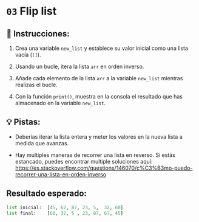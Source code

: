 # `03` Flip list

## 📝 Instrucciones:

1.  Crea una variable `new_list` y establece su valor inicial como una lista vacía (`[]`).
    
2.  Usando un bucle, itera la lista `arr` en orden inverso.
    
3.  Añade cada elemento de la lista `arr` a la variable `new_list` mientras realizas el bucle.
    
4.  Con la función `print()`, muestra en la consola el resultado que has almacenado en la variable `new_list`.
## 💡 Pistas:

- Deberías iterar la lista entera y meter los valores en la nueva lista a medida que avanzas.

- Hay multiples maneras de recorrer una lista en reverso. Si estás estancado, puedes encontrar multiple soluciones aquí: https://es.stackoverflow.com/questions/146070/c%C3%B3mo-puedo-recorrer-una-lista-en-orden-inverso
## Resultado esperado:

```py
list inicial:  [45, 67, 87, 23, 5,  32, 60]
list final:    [60, 32, 5 , 23, 87, 67, 45]
```
